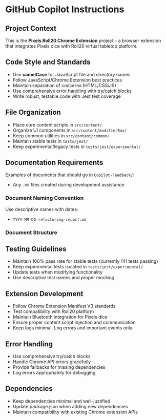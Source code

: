 # GitHub Copilot Instructions

## Project Context

This is the **Pixels Roll20 Chrome Extension** project - a browser extension that integrates Pixels dice with Roll20 virtual tabletop platform.

## Code Style and Standards

- Use **camelCase** for JavaScript file and directory names
- Follow JavaScript/Chrome Extension best practices
- Maintain separation of concerns (HTML/CSS/JS)
- Use comprehensive error handling with try/catch blocks
- Write robust, testable code with Jest test coverage

## File Organization

- Place core content scripts in `src/content/`
- Organize UI components in `src/content/modifierBox/`
- Keep common utilities in `src/content/common/`
- Maintain stable tests in `tests/jest/`
- Keep experimental/legacy tests in `tests/jest/experimental/`

## Documentation Requirements


Examples of documents that should go in `Copilot-Feedback/`:

- Any `.md` files created during development assistance

### Document Naming Convention

Use descriptive names with dates:

- `YYYY-MM-DD-refactoring-report.md`

### Document Structure

## Testing Guidelines

- Maintain 100% pass rate for stable tests (currently 141 tests passing)
- Keep experimental tests isolated in `tests/jest/experimental/`
- Update tests when modifying functionality
- Use descriptive test names and proper mocking

## Extension Development

- Follow Chrome Extension Manifest V3 standards
- Test compatibility with Roll20 platform
- Maintain Bluetooth integration for Pixels dice
- Ensure proper content script injection and communication
- Keep logs minimal. Log errors and important events only.

## Error Handling

- Use comprehensive try/catch blocks
- Handle Chrome API errors gracefully
- Provide fallbacks for missing dependencies
- Log errors appropriately for debugging

## Dependencies

- Keep dependencies minimal and well-justified
- Update package.json when adding new dependencies
- Maintain compatibility with existing Chrome extension APIs
